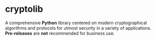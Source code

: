 # cryptolib
A comprehensive **Python** library centered on modern cryptographical algorithms and protocols for utmost security in a variety of applications. **Pre-releases** are **not** recommended for business use.
